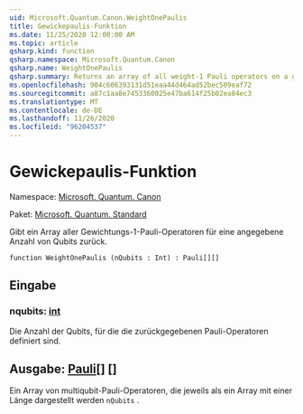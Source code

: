 ```yaml
---
uid: Microsoft.Quantum.Canon.WeightOnePaulis
title: Gewickepaulis-Funktion
ms.date: 11/25/2020 12:00:00 AM
ms.topic: article
qsharp.kind: function
qsharp.namespace: Microsoft.Quantum.Canon
qsharp.name: WeightOnePaulis
qsharp.summary: Returns an array of all weight-1 Pauli operators on a given number of qubits.
ms.openlocfilehash: 904c606393131d51eaa44d464ad52bec509eaf72
ms.sourcegitcommit: a87c1aa8e7453360025e47ba614f25b02ea84ec3
ms.translationtype: MT
ms.contentlocale: de-DE
ms.lasthandoff: 11/26/2020
ms.locfileid: "96204537"
---
```

# <a name="weightonepaulis-function"></a>Gewickepaulis-Funktion

Namespace: [Microsoft. Quantum. Canon](xref:Microsoft.Quantum.Canon)

Paket: [Microsoft. Quantum. Standard](https://nuget.org/packages/Microsoft.Quantum.Standard)


Gibt ein Array aller Gewichtungs-1-Pauli-Operatoren für eine angegebene Anzahl von Qubits zurück.

```qsharp
function WeightOnePaulis (nQubits : Int) : Pauli[][]
```


## <a name="input"></a>Eingabe

### <a name="nqubits--int"></a>nqubits: [int](xref:microsoft.quantum.lang-ref.int)

Die Anzahl der Qubits, für die die zurückgegebenen Pauli-Operatoren definiert sind.



## <a name="output--pauli"></a>Ausgabe: [Pauli](xref:microsoft.quantum.lang-ref.pauli)[] []

Ein Array von multiqubit-Pauli-Operatoren, die jeweils als ein Array mit einer Länge dargestellt werden `nQubits` .